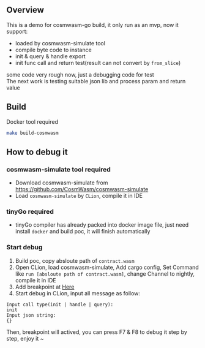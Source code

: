 ## Overview
This is a demo for cosmwasm-go build, it only run as an mvp, now it support:
* loaded by cosmwasm-simulate tool
* compile byte code to instance
* init & query & handle export
* init func call and return test(result can not convert by `from_slice`)


some code very rough now, just a debugging code for test   
The next work is testing suitable json lib and process param and return value

## Build

Docker tool required     
```sh
make build-cosmwasm
```
## How to debug it
### cosmwasm-simulate tool required   
* Download cosmwasm-simulate from https://github.com/CosmWasm/cosmwasm-simulate
* Load `cosmwasm-simulate` by `CLion`, compile it in IDE
### tinyGo required
* tinyGo compiler has already packed into docker image file, just need install `docker` and build poc, it will finish automatically
### Start debug
1. Build poc, copy absloute path of `contract.wasm` 
2. Open CLion, load cosmwasm-simulate, Add cargo config, Set Command like `run [absloute path of contract.wasm]`, change Channel to nightly, compile it in IDE
3. Add breakpoint at [Here](https://github.com/CosmWasm/cosmwasm-simulate/blob/master/src/contract_vm/engine.rs#L124)
4. Start debug in CLion, input all message as follow:
```shell
Input call type(init | handle | query):
init
Input json string:
{}
```
Then, breakpoint will actived, you can press F7 & F8 to debug it step by step, enjoy it ~
